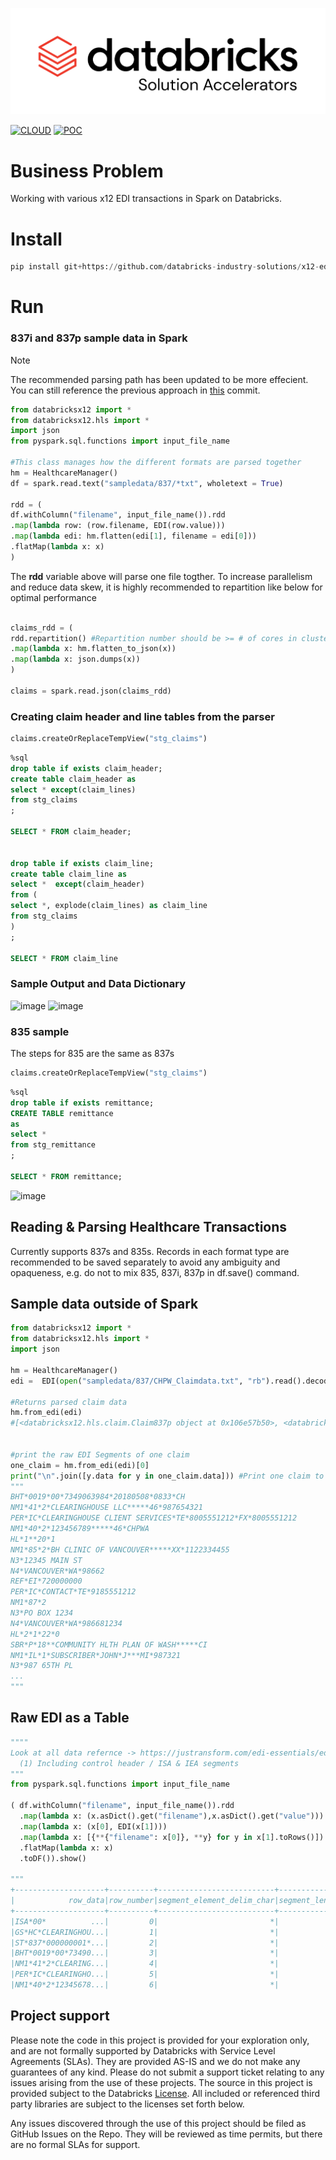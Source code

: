 ![image](https://raw.githubusercontent.com/databricks-industry-solutions/.github/main/profile/solacc_logo_wide.png)

[![CLOUD](https://img.shields.io/badge/CLOUD-ALL-blue?logo=googlecloud&style=for-the-badge)](https://cloud.google.com/databricks)
[![POC](https://img.shields.io/badge/POC-10_days-green?style=for-the-badge)](https://databricks.com/try-databricks)

# Business Problem 

Working with various x12 EDI transactions in Spark on Databricks.

# Install

```python
pip install git+https://github.com/databricks-industry-solutions/x12-edi-parser
```

# Run 

### 837i and 837p sample data in Spark

> [!NOTE]
> The recommended parsing path has been updated to be more effecient. You can still reference the previous approach in [this](https://github.com/databricks-industry-solutions/x12-edi-parser/commit/544f48e3cb9ebcf01027adb0867a3a2d6c0e768c) commit.


```python
from databricksx12 import *
from databricksx12.hls import *
import json
from pyspark.sql.functions import input_file_name

#This class manages how the different formats are parsed together
hm = HealthcareManager()
df = spark.read.text("sampledata/837/*txt", wholetext = True)

rdd = (
df.withColumn("filename", input_file_name()).rdd
.map(lambda row: (row.filename, EDI(row.value)))
.map(lambda edi: hm.flatten(edi[1], filename = edi[0]))
.flatMap(lambda x: x)
)

```

The **rdd** variable above will parse one file togther. To increase parallelism and reduce data skew, it is highly recommended to repartition like below for optimal performance

```python

claims_rdd = (
rdd.repartition() #Repartition number should be >= # of cores in cluster and <= number of rows in rdd / DataFrame
.map(lambda x: hm.flatten_to_json(x))
.map(lambda x: json.dumps(x))
)

claims = spark.read.json(claims_rdd)
```

### Creating claim header and line tables from the parser 

```python
claims.createOrReplaceTempView("stg_claims")
```

``` SQL
%sql
drop table if exists claim_header;
create table claim_header as 
select * except(claim_lines)
from stg_claims
;

SELECT * FROM claim_header;


drop table if exists claim_line;
create table claim_line as 
select *  except(claim_header)
from (
select *, explode(claim_lines) as claim_line
from stg_claims
)
;

SELECT * FROM claim_line

```

### Sample Output and Data Dictionary

![image](images/claim_header.png?raw=true)
![image](images/claim_line.png?raw=true)

### 835 sample

The steps for 835 are the same as 837s

```python
claims.createOrReplaceTempView("stg_claims")
```
``` SQL
%sql
drop table if exists remittance;
CREATE TABLE remittance 
as 
select *
from stg_remittance 
;

SELECT * FROM remittance;
```

![image](images/remittance.png?raw=true)


## Reading & Parsing Healthcare Transactions

Currently supports 837s and 835s. Records in each format type are recommended to be saved separately to avoid any ambiguity and opaqueness, e.g. do not to mix 835, 837i, 837p in df.save() command.  

## Sample data outside of Spark

```python
from databricksx12 import *
from databricksx12.hls import *
import json

hm = HealthcareManager()
edi =  EDI(open("sampledata/837/CHPW_Claimdata.txt", "rb").read().decode("utf-8"))

#Returns parsed claim data
hm.from_edi(edi) 
#[<databricksx12.hls.claim.Claim837p object at 0x106e57b50>, <databricksx12.hls.claim.Claim837p object at 0x106e57c40>, <databricksx12.hls.claim.Claim837p object at 0x106e57eb0>, <databricksx12.hls.claim.Claim837p object at 0x106e57b20>, <databricksx12.hls.claim.Claim837p object at 0x106e721f0>]


#print the raw EDI Segments of one claim
one_claim = hm.from_edi(edi)[0]
print("\n".join([y.data for y in one_claim.data])) #Print one claim to look at the segments of it
"""
BHT*0019*00*7349063984*20180508*0833*CH
NM1*41*2*CLEARINGHOUSE LLC*****46*987654321
PER*IC*CLEARINGHOUSE CLIENT SERVICES*TE*8005551212*FX*8005551212
NM1*40*2*123456789*****46*CHPWA
HL*1**20*1
NM1*85*2*BH CLINIC OF VANCOUVER*****XX*1122334455
N3*12345 MAIN ST
N4*VANCOUVER*WA*98662
REF*EI*720000000
PER*IC*CONTACT*TE*9185551212
NM1*87*2
N3*PO BOX 1234
N4*VANCOUVER*WA*986681234
HL*2*1*22*0
SBR*P*18**COMMUNITY HLTH PLAN OF WASH*****CI
NM1*IL*1*SUBSCRIBER*JOHN*J***MI*987321
N3*987 65TH PL
...
"""
```

## Raw EDI as a Table 

```python
""""
Look at all data refernce -> https://justransform.com/edi-essentials/edi-structure/
  (1) Including control header / ISA & IEA segments
"""
from pyspark.sql.functions import input_file_name

( df.withColumn("filename", input_file_name()).rdd
  .map(lambda x: (x.asDict().get("filename"),x.asDict().get("value")))
  .map(lambda x: (x[0], EDI(x[1])))
  .map(lambda x: [{**{"filename": x[0]}, **y} for y in x[1].toRows()])
  .flatMap(lambda x: x)
  .toDF()).show()

"""
+--------------------+----------+--------------------------+--------------+------------+-----------------------------+--------+
|            row_data|row_number|segment_element_delim_char|segment_length|segment_name|segment_subelement_delim_char|filename|
+--------------------+----------+--------------------------+--------------+------------+-----------------------------+--------+
|ISA*00*          ...|         0|                         *|            17|         ISA|                            :|file:///|
|GS*HC*CLEARINGHOU...|         1|                         *|             9|          GS|                            :|file:///|
|ST*837*000000001*...|         2|                         *|             4|          ST|                            :|file:///|
|BHT*0019*00*73490...|         3|                         *|             7|         BHT|                            :|file:///|
|NM1*41*2*CLEARING...|         4|                         *|            10|         NM1|                            :|file:///|
|PER*IC*CLEARINGHO...|         5|                         *|             7|         PER|                            :|file:///|
|NM1*40*2*12345678...|         6|                         *|            10|         NM1|                            :|file:///|
```

## Project support 

Please note the code in this project is provided for your exploration only, and are not formally supported by Databricks with Service Level Agreements (SLAs). They are provided AS-IS and we do not make any guarantees of any kind. Please do not submit a support ticket relating to any issues arising from the use of these projects. The source in this project is provided subject to the Databricks [License](./LICENSE). All included or referenced third party libraries are subject to the licenses set forth below.

Any issues discovered through the use of this project should be filed as GitHub Issues on the Repo. They will be reviewed as time permits, but there are no formal SLAs for support. 
